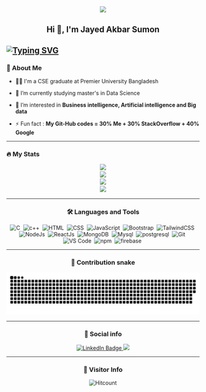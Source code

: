<!--
**jayed87/jayed87** is a ✨ _special_ ✨ repository because its `README.md` (this file) appears on your GitHub profile.

Here are some ideas to get you started:

- 🔭 I’m currently working on ...
- 🌱 I’m currently learning ...
- 👯 I’m looking to collaborate on ...
- 🤔 I’m looking for help with ...
- 💬 Ask me about ...
- 📫 How to reach me: ...
- 😄 Pronouns: ...
- ⚡ Fun fact: ...
-->
<div id="header" align="center">
  <img src=https://www.lambdatest.com/resources/images/news24.gif/>
</div>

<h2 align="center">Hi 👋, I'm Jayed Akbar Sumon</h2>

<a href="https://git.io/typing-svg"><img src="https://readme-typing-svg.herokuapp.com?font=Fira+Code&pause=1000&center=true&vCenter=true&width=435&lines=Welcome+to+my+github+page.;Let's+explore+about+me+and+my+works" alt="Typing SVG" /></a>
---
### 👦 About Me
- 👨‍💻 I'm a CSE graduate at Premier University Bangladesh

- 🔭 I’m currently studying master's in Data Science

- 🌱 I’m interested in **Business intelligence, Artificial intelligence and Big data**

- ⚡ Fun fact : **My Git-Hub codes = 30% Me + 30% StackOverflow + 40% Google**

--- 

### 🔥 My Stats 
<div align='center'>
  <img src="https://github-readme-stats.vercel.app/api/top-langs/?username=jayed87&count_private=true&show_icons=true&theme=react"/>
  <br>
  <img src="https://github-readme-stats.vercel.app/api?username=jayed87&count_private=true&show_icons=true&theme=react"/>
  <br>
  <img src="https://streak-stats.demolab.com/?user=jayed87&theme=react"/>
  <br>
  <img src="https://github-readme-activity-graph.cyclic.app/graph?username=jayed87&theme=react-dark"/>
<div/>

<!-- ## 📌 Pinned Repositories
<p align='center'>
  <a href="https://github.com/jayed87/tic-tac-toe">
    <img align="center" style="margin:0.5rem" src="https://github-readme-stats.vercel.app/api/pin/?username=jayed87&repo=tic-tac-toe&border_color=2e4058&layout=compact&show_icons=true&theme=gruvbox" />
  </a>
  <a href="https://github.com/jayed87/time_series_forecasting">
    <img align="center" style="margin:0.5rem" src="https://github-readme-stats.vercel.app/api/pin/?username=jayed87&repo=time_series_forecasting&border_color=2e4058&layout=compact&show_icons=true&theme=gruvbox" />
  </a>
 </p>-->
 
---

### :hammer_and_wrench: Languages and Tools 

<div>
  <img src="https://cdn.jsdelivr.net/gh/devicons/devicon/icons/c/c-original.svg" alt="C" width="40" height="40"/>&nbsp;
  <img src="https://cdn.jsdelivr.net/gh/devicons/devicon/icons/cplusplus/cplusplus-original.svg" alt="c++" width="40" height="40"/>&nbsp;
  <img src="https://cdn.jsdelivr.net/gh/devicons/devicon/icons/html5/html5-original.svg" alt="HTML" width="40" height="40"/>&nbsp;
  <img src="https://cdn.jsdelivr.net/gh/devicons/devicon/icons/css3/css3-original.svg" alt="CSS" width="40" height="40"/>&nbsp;
  <img src="https://cdn.jsdelivr.net/gh/devicons/devicon/icons/javascript/javascript-original.svg" alt="JavaScript" width="40" height="40"/>&nbsp;
  <img src="https://getbootstrap.com/docs/5.0/assets/brand/bootstrap-logo.svg" title="JavaScript" alt="Bootstrap" width="40" height="40"/>&nbsp;
  <img src="https://cdn.jsdelivr.net/gh/devicons/devicon/icons/tailwindcss/tailwindcss-plain.svg" alt="TailwindCSS" width="40" height="40"/>&nbsp;
  <img src="https://cdn.jsdelivr.net/gh/devicons/devicon/icons/nodejs/nodejs-plain-wordmark.svg" alt="NodeJs" width="40" height="40"/>&nbsp;
  <img src="https://cdn.jsdelivr.net/gh/devicons/devicon/icons/react/react-original.svg" alt="ReactJs" width="40" height="40"/>&nbsp;
  <img src="https://cdn.jsdelivr.net/gh/devicons/devicon/icons/mongodb/mongodb-plain-wordmark.svg" alt="MongoDB" width="40" height="40"/>&nbsp;
  <img src="https://cdn.jsdelivr.net/gh/devicons/devicon/icons/mysql/mysql-plain.svg" alt="Mysql" width="40" height="40"/>&nbsp; 
  <img src="https://cdn.jsdelivr.net/gh/devicons/devicon/icons/postgresql/postgresql-original.svg" alt="postgresql" width="40" height="40"/>&nbsp;     
  <img src="https://cdn.jsdelivr.net/gh/devicons/devicon/icons/git/git-original.svg" alt="Git" width="40" height="40"/>&nbsp;
  <img src="https://cdn.jsdelivr.net/gh/devicons/devicon/icons/vscode/vscode-original.svg" alt="VS Code" width="40" height="40"/>&nbsp;
  <img src="https://cdn.jsdelivr.net/gh/devicons/devicon/icons/npm/npm-original-wordmark.svg" alt="npm" width="40" height="40"/>&nbsp;      
  <img src="https://cdn.jsdelivr.net/gh/devicons/devicon/icons/firebase/firebase-plain.svg" alt="firebase" width="40" height="40"/>&nbsp;
</div>

---

### 🐍 Contribution snake
<!--![snake animation](https://github.com/jayed87/jayed87/blob/output/github-contribution-grid-snake2.svg)-->
<!--<picture>
  <source media="(prefers-color-scheme: dark)" srcset="https://github.com/jayed87/jayed87/blob/output/github-contribution-grid-snake2.svg">
  <source media="(prefers-color-scheme: light)" srcset="https://github.com/jayed87/jayed87/blob/output/github-contribution-grid-snake2.svg">
  <img alt="github contribution grid snake animation" src="https://github.com/jayed87/jayed87/blob/output/github-contribution-grid-snake2.svg">
</picture>-->
<picture>
  <source media="(prefers-color-scheme: dark)" srcset="https://raw.githubusercontent.com/jayed87/jayed87/output/github-contribution-grid-snake-dark.svg">
  <source media="(prefers-color-scheme: light)" srcset="https://raw.githubusercontent.com/jayed87/jayed87/output/github-contribution-grid-snake.svg">
  <img alt="github contribution grid snake animation" src="https://raw.githubusercontent.com/jayed87/jayed87/output/github-contribution-grid-snake.svg">
</picture>
  
---

### 🔗 Social info

<div id="badges">
    <a href="https://www.linkedin.com/in/jayed-akbar-sumon">
    <img src="https://img.shields.io/badge/LinkedIn-blue?style=for-the-badge&logo=linkedin&logoColor=white" alt="LinkedIn Badge"/>
    </a>
    <a href="https://twitter.com/JayedAkbar">
    <img height="28" src="https://img.shields.io/badge/Twitter-%231DA1F2.svg?style=for-the-badge&logo=Twitter&logoColor=white"/>
    </a>
</div>

---

### 👀 Visitor Info

![Hitcount](https://komarev.com/ghpvc/?username=jayed87&color=57bcd9)



